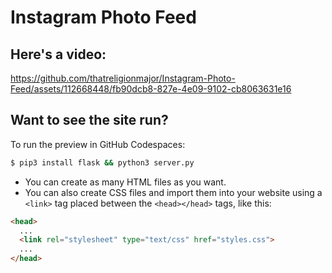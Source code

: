 # Instagram Photo Feed

## Here's a video:
https://github.com/thatreligionmajor/Instagram-Photo-Feed/assets/112668448/fb90dcb8-827e-4e09-9102-cb8063631e16



## Want to see the site run?
To run the preview in GitHub Codespaces:
```bash
$ pip3 install flask && python3 server.py
```

- You can create as many HTML files as you want.
- You can also create CSS files and import them into your website using a `<link>` tag placed between the `<head></head>` tags, like this:

```html
<head>
  ...
  <link rel="stylesheet" type="text/css" href="styles.css">
  ...
</head>
```
